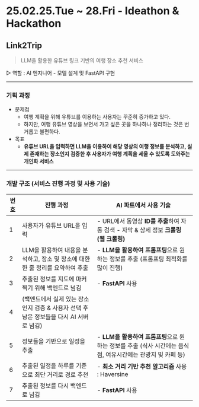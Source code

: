 # 25.02.25.Tue ~ 28.Fri - Ideathon & Hackathon


## Link2Trip

> LLM을 활용한 유튜브 링크 기반의 여행 장소 추천 서비스
> 

▷ 역할 : AI 엔지니어 - 모델 설계 및 FastAPI 구현

---

### 기획 과정

- 문제점
    - 여행 계획을 위해 유튜브를 이용하는 사용자는 꾸준히 증가하고 있다.
    - 하지만, 여행 유튜브 영상을 보면서 가고 싶은 곳을 하나하나 정리하는 것은 번거롭고 불편하다.
- 목표
    - **유튜브 URL을 입력하면 LLM을 이용하여 해당 영상의 여행 정보를 분석하고, 실제 존재하는 장소인지 검증한 후 사용자가 여행 계획을 세울 수 있도록 도와주는 개인화 서비스**

---

### 개발 구조 (서비스 진행 과정 및 사용 기술)

| 번호 | 진행 과정 | AI 파트에서 사용 기술 |
| --- | --- | --- |
| 1 | 사용자가 유튜브 URL을 입력  | - URL에서 동영상 **ID를 추출**하여 자동 검색 - 자막 & 상세 정보 **크롤링 (웹 크롤링)** |
| 2 | LLM을 활용하여 내용을 분석하고, 장소 및 장소에 대한 한 줄 정리를 요약하여 추출 | - **LLM을 활용하여 프롬프팅**으로 원하는 정보를 추출 (프롬프팅 최적화를 많이 진행) |
| 3 | 추출된 정보를 지도에 마커찍기 위해 백엔드로 넘김 | - **FastAPI** 사용 |
| 4 | (백엔드에서 실제 있는 장소 인지 검증 & 사용자 선택 후 남은 정보들을 다시 AI 서버로 넘김) |  |
| 5 | 정보들을 기반으로 일정을 추출 | - **LLM을 활용하여 프롬프팅**으로 원하는 정보를 추출 (식사 시간에는 음식점, 여유시간에는 관광지 및 카페 등) |
| 6 | 추출된 일정을 하루를 기준으로 최단 거리로 경로 추천 | - **최소 거리 기반 추천 알고리즘** 사용 : Haversine |
| 7 | 추출된 정보를 다시 백엔드로 넘김 | - **FastAPI** 사용 |
